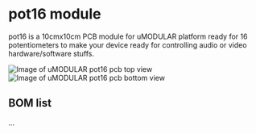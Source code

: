 # pot16 module

pot16 is a 10cmx10cm PCB module for uMODULAR platform ready for 16 potentiometers to make your device ready for controlling audio or video hardware/software stuffs.

![Image of uMODULAR pot16 pcb top view](https://raw.githubusercontent.com/midilab/uMODULAR/master/ctrl16/umodular_pot16_top.png)
![Image of uMODULAR pot16 pcb bottom view](https://raw.githubusercontent.com/midilab/uMODULAR/master/ctrl16/umodular_pot16_bottom.png)

## BOM list

...
